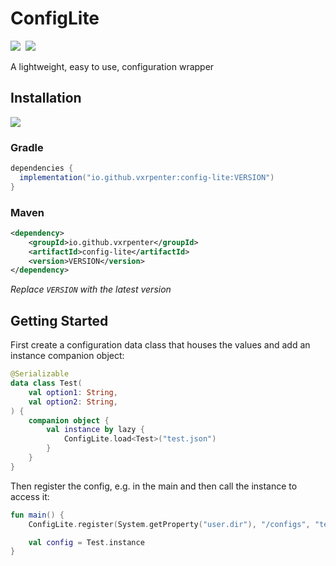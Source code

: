# ConfigLite

<a href="https://github.com/Vxrpenter/ConfigLite/blob/master/LICENSE"><img src="https://img.shields.io/github/license/Vxrpenter/Updater?style=flat-square&logo=amazoniam&logoSize=amg&logoColor=forestgreen&label=Licenced%20Under&color=077533"/></a>&nbsp;
<a href="https://vxrpenter.github.io/ConfigLite/"><img src="https://img.shields.io/badge/KDoc-Online-forestgreen?style=flat-square&logo=kotlin&logoSize=amg"/></a>&nbsp;

A lightweight, easy to use, configuration wrapper

## Installation

<a href="https://central.sonatype.com/artifact/io.github.vxrpenter/config-lite"><img src="https://img.shields.io/maven-central/v/io.github.vxrpenter/config-lite?style=flat-square&logo=apachemaven&logoColor=f18800&color=f18800"></a>

### Gradle
```gradle
dependencies {
  implementation("io.github.vxrpenter:config-lite:VERSION")
}
```

### Maven
```xml
<dependency>
    <groupId>io.github.vxrpenter</groupId>
    <artifactId>config-lite</artifactId>
    <version>VERSION</version>
</dependency>
```
*Replace `VERSION` with the latest version*

## Getting Started
First create a configuration data class that houses the values and add an instance companion object:

```kotlin
@Serializable
data class Test(
    val option1: String,
    val option2: String,
) {
    companion object {
        val instance by lazy {
            ConfigLite.load<Test>("test.json")
        }
    }
}
```

Then register the config, e.g. in the main and then call the instance to access it:

```kotlin
fun main() {
    ConfigLite.register(System.getProperty("user.dir"), "/configs", "test.json")

    val config = Test.instance
}
```
